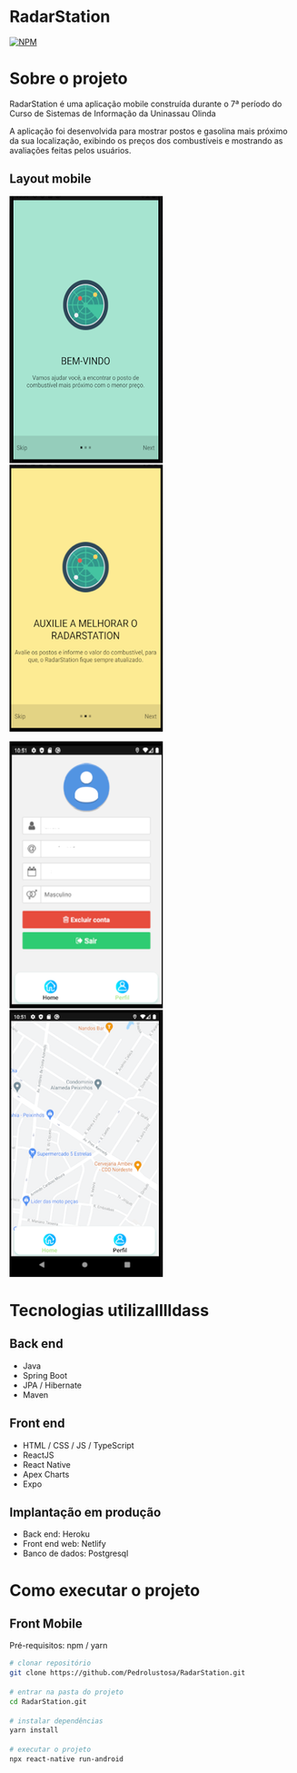 # RadarStation
[![NPM](https://img.shields.io/npm/l/react)](https://github.com/AlvaroLauriano/Radar_Station_Read-me/blob/main/LICENSE) 

# Sobre o projeto

RadarStation é uma aplicação mobile construída durante o 7ª período do Curso de Sistemas de Informação da Uninassau Olinda

A aplicação foi desenvolvida para mostrar postos e gasolina mais próximo da sua localização, exibindo os preços dos combustíveis e mostrando as avaliações feitas pelos usuários.

## Layout mobile
![Mobile 1](https://github.com/AlvaroLauriano/Radar_Station_Read-me/blob/main/assets/tela%20bem%20vindo.png)![Mobile 2](https://github.com/AlvaroLauriano/Radar_Station_Read-me/blob/main/assets/tela%20bem%202.png) 

![Mobile 3](https://github.com/AlvaroLauriano/Radar_Station_Read-me/blob/main/assets/tela%20de%20cadastro.png)![Mobile 4](https://github.com/AlvaroLauriano/Radar_Station_Read-me/blob/main/assets/maps.png)




# Tecnologias utilizalllldass
## Back end
- Java
- Spring Boot
- JPA / Hibernate
- Maven
## Front end
- HTML / CSS / JS / TypeScript
- ReactJS
- React Native
- Apex Charts
- Expo
## Implantação em produção
- Back end: Heroku
- Front end web: Netlify
- Banco de dados: Postgresql

# Como executar o projeto


## Front Mobile
Pré-requisitos: npm / yarn

```bash
# clonar repositório
git clone https://github.com/Pedrolustosa/RadarStation.git

# entrar na pasta do projeto
cd RadarStation.git

# instalar dependências
yarn install

# executar o projeto
npx react-native run-android
```
